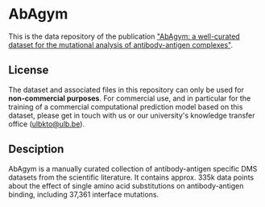 # AbAgym

This is the data repository of the publication ["AbAgym: a well-curated dataset for the mutational analysis of antibody-antigen complexes"](google.com).

License
-------
The dataset and associated files in this repository can only be used for **non-commercial purposes**. For commercial use, and in particular for the training of a commercial computational prediction model based on this dataset, please get in touch with us or our university's knowledge transfer office (ulbkto@ulb.be).

Desciption
----------
AbAgym is a manually curated collection of antibody-antigen specific DMS datasets from the scientific literature. It contains approx. 335k data points about the effect of single amino acid substitutions on antibody-antigen binding, including 37,361 interface mutations.

